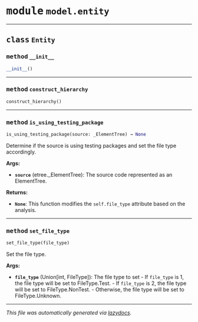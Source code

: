 <!-- markdownlint-disable -->

# <kbd>module</kbd> `model.entity`






---

## <kbd>class</kbd> `Entity`




### <kbd>method</kbd> `__init__`

```python
__init__()
```








---

### <kbd>method</kbd> `construct_hierarchy`

```python
construct_hierarchy()
```





---

### <kbd>method</kbd> `is_using_testing_package`

```python
is_using_testing_package(source: _ElementTree) → None
```

Determine if the source is using testing packages and set the file type accordingly. 



**Args:**
 
 - <b>`source`</b> (etree._ElementTree):  The source code represented as an ElementTree. 



**Returns:**
 
 - <b>`None`</b>:  This function modifies the `self.file_type` attribute based on the analysis. 

---

### <kbd>method</kbd> `set_file_type`

```python
set_file_type(file_type)
```

Set the file type. 



**Args:**
 
 - <b>`file_type`</b> (Union[int, FileType]):  The file type to set 
        - If `file_type` is 1, the file type will be set to FileType.Test. 
        - If `file_type` is 2, the file type will be set to FileType.NonTest. 
        - Otherwise, the file type will be set to FileType.Unknown. 




---

_This file was automatically generated via [lazydocs](https://github.com/ml-tooling/lazydocs)._
